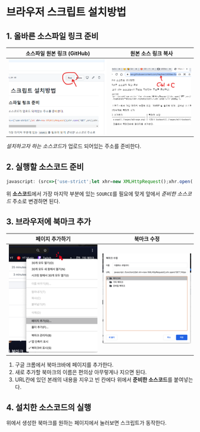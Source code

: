# 브라우저 스크립트 설치방법

## 1. 올바른 소스파일 링크 준비

| 소스파일 원본 링크 (GitHub)                     | 원본 소스 링크 복사                       |
| ----------------------------------------------- | ----------------------------------------- |
| ![Look for RAW button](./images/raw-button.png) | ![Copy source url](./images/copy-url.png) |

*설치하고자 하는 소스코드*가 업로드 되어있는 주소를 준비한다.

## 2. 실행할 소스코드 준비

```javascript
javascript: (src=>{'use-strict';let xhr=new XMLHttpRequest();xhr.open('GET',src);xhr.onreadystatechange=()=>{if(xhr.readyState==4)eval(xhr.responseText);};xhr.send();})('SOURCE');
```

위 **소스코드**에서 가장 마지막 부분에 있는 `SOURCE`를 필요에 맞게 앞에서 _준비한 소스코드_ 주소로 변경하면 된다.

## 3. 브라우저에 북마크 추가

| 페이지 추가하기                      | 북마크 수정                                  |
| ------------------------------------ | -------------------------------------------- |
| ![Add a page](./images/add-page.png) | ![Edit bookmark](./images/edit-bookmark.png) |

1. 구글 크롬에서 북마크바에 페이지를 추가한다.
1. 새로 추가할 북마크의 이름은 편의상 아무렇게나 지으면 된다.
1. URL칸에 있던 본래의 내용을 지우고 빈 칸에다 위에서 **준비한 소스코드**를 붙여넣는다.

## 4. 설치한 소스코드의 실행

위에서 생성한 북마크를 원하는 페이지에서 눌러보면 스크립트가 동작한다.
